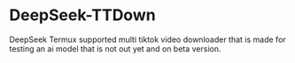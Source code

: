# DeepSeek-TTDown
DeepSeek Termux supported multi tiktok video downloader that is made for testing an ai model that is not out yet and on beta version.
